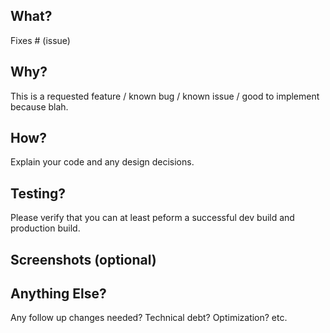 ## What?
Fixes # (issue)

## Why?
This is a requested feature / known bug / known issue / good to implement because blah.

## How?
Explain your code and any design decisions.

## Testing?
Please verify that you can at least peform a successful dev build and production build.

## Screenshots (optional)

## Anything Else?
Any follow up changes needed? Technical debt? Optimization? etc. 

<!-- Read more about pull requests: https://www.pullrequest.com/blog/writing-a-great-pull-request-description/  -->

